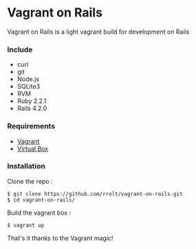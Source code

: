 # Vagrant on Rails
Vagrant on Rails is a light vagrant build for development on Rails

### Include
* curl
* git
* Node.js
* SQLite3
* RVM
* Ruby 2.2.1
* Rails 4.2.0

### Requirements
* [Vagrant](https://vagrantup.com)
* [Virtual Box](https://www.virtualbox.org/)

### Installation
Clone the repo :
```
$ git clone https://github.com/rrolt/vagrant-on-rails.git
$ cd vagrant-on-rails/
```
Build the vagrant box :
```
$ vagrant up
```
That's it thanks to the Vagrant magic!